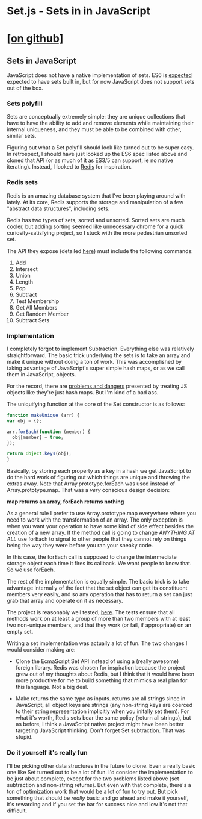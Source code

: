 <title>Set.js - Sets in in JavaScript</title>

# Set.js - Sets in in JavaScript

# [[on github]](https://github.com/mbildner/Set.js)

## Sets in JavaScript

JavaScript does not have a native implementation of sets. ES6 is [expected](http://wiki.ecmascript.org/doku.php?id=harmony:simple_maps_and_sets)
expected to have sets built in, but for now JavaScript does not support sets out of the box.

### Sets polyfill

Sets are conceptually extremely simple: they are unique collections that have to have the ability to add and remove elements while maintaining their internal uniqueness, and they must be able to be combined with other, similar sets.

Figuring out what a Set polyfill should look like turned out to be super easy. In retrospect, I should have just looked up the ES6 spec listed above and cloned that API (or as much of it as ES3/5 can support, ie no native iterating). Instead, I looked to [Redis](http://redis.io/) for inspiration.

### Redis sets

Redis is an amazing database system that I've been playing around with lately. At its core, Redis supports the storage and manipulation of a few "abstract data structures", including sets.

Redis has two types of sets, sorted and unsorted. Sorted sets are much cooler, but adding sorting seemed like unnecessary chrome for a quick curiosity-satisfying project, so I stuck with the more pedestrian unsorted set.

The API they expose (detailed [here](http://redis.io/commands#set)) must include the following commands:

1. Add
2. Intersect
3. Union
4. Length
5. Pop
6. Subtract
7. Test Membership
8. Get All Members
9. Get Random Member
10. Subtract Sets

### Implementation

I completely forgot to implement Subtraction. Everything else was relatively straightforward. The basic trick underlying the sets is to take an array and make it unique without doing a ton of work. This was accomplished by taking advantage of JavaScript's super simple hash maps, or as we call them in JavaScript, objects.

For the record, there are [problems and dangers](http://www.devthought.com/2012/01/18/an-object-is-not-a-hash/) presented by treating JS objects like they're just hash maps. But I'm kind of a bad ass.

The uniquifying function at the core of the Set constructor is as follows:

```JavaScript
function makeUnique (arr) {
var obj = {};

arr.forEach(function (member) {
  obj[member] = true;
});

return Object.keys(obj);
}
```

Basically, by storing each property as a key in a hash we get JavaScript to do the hard work of figuring out which things are unique and throwing the extras away. Note that Array.prototype.forEach was used instead of Array.prototype.map. That was a *very* conscious design decision:

**map returns an array, forEach returns nothing**

As a general rule I prefer to use Array.prototype.map everywhere where you need to work with the transformation of an array. The only exception is when you want your operation to have some kind of side effect besides the creation of a new array. If the method call is going to change *ANYTHING AT ALL* use forEach to signal to other people that they cannot rely on things being the way they were before you ran your sneaky code.

In this case, the forEach call is supposed to change the intermediate storage object each time it fires its callback. We want people to know that. So we use forEach.

The rest of the implementation is equally simple. The basic trick is to take advantage internally of the fact that the set object can get its constituent members very easily, and so any operation that has to return a set can just grab that array and operate on it as necessary.

The project is reasonably well tested, [here](https://github.com/mbildner/Set.js/blob/master/sets.spec.js). The tests ensure that all methods work on at least a group of more than two members with at least two non-unique members, and that they work (or fail, if appropriate) on an empty set.

Writing a set implementation was actually a lot of fun. The two changes I would consider making are:

- Clone the EcmaScript Set API instead of using a (really awesome) foreign library.
Redis was chosen for inspiration because the project grew out of my thoughts about Redis, but I think that it would have been more productive for me to build something that mimics a real plan for this language. Not a big deal.

 - Make returns the same type as inputs.
returns are all strings since in JavaScript, all object keys are strings (any non-string keys are coerced to their string representation implicitly when you initally set them). For what it's worth, Redis sets bear the same policy (return all strings), but as before, I think a JavaScript native project might have been better targeting JavaScript thinking.
Don't forget Set subtraction. That was stupid.

### Do it yourself it's really fun

I'll be picking other data structures in the future to clone. Even a really basic one like Set turned out to be a lot of fun. I'd consider the implementation to be just about complete, except for the two problems listed above (set subtraction and non-string returns). But even with that complete, there's a ton of optimization work that would be a lot of fun to try out. But pick something that should be *really* basic and go ahead and make it yourself, it's rewarding and if you set the bar for success nice and low it's not that difficult.
